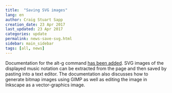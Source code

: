 ```yaml
---
title:  "Saving SVG images"
lang: en
author: Craig Stuart Sapp
creation_date: 23 Apr 2017
last_updated: 23 Apr 2017
categories: update
permalink: news-save-svg.html
sidebar: main_sidebar
tags: [all, news]
---
```


Documentation for the <span class="keypress">alt-g</span> command 
[has been added](/commands/alt-g).  SVG images of the displayed music
notation can be extracted from the page and then saved by pasting into a 
text editor.  The documentation also discusses how to generate bitmap images
using GIMP as well as editing the image in Inkscape as a vector-graphics 
image.


